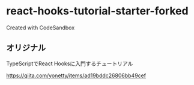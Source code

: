 # react-hooks-tutorial-starter-forked
Created with CodeSandbox

## オリジナル

TypeScriptでReact Hooksに入門するチュートリアル

https://qiita.com/yonetty/items/ad19bddc26806bb49cef
